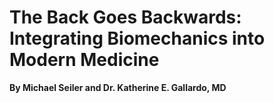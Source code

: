 <div class="title-page">
  <h1>The Back Goes Backwards: Integrating Biomechanics into Modern Medicine</h1>
  <p><strong>By Michael Seiler and Dr. Katherine E. Gallardo, MD</strong></p>
</div>

